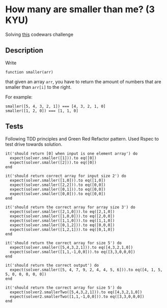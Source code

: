 # How many are smaller than me? (3 KYU)

Solving [this](https://www.codewars.com/kata/56a1c63f3bc6827e13000006/train/ruby) codewars challenge

## Description

Write

```
function smaller(arr)
```

that given an array `arr`, you have to return the amount of numbers that are smaller than `arr[i]` to the right.

For example:

```
smaller([5, 4, 3, 2, 1]) === [4, 3, 2, 1, 0]
smaller([1, 2, 0]) === [1, 1, 0]
```
## Tests

Following TDD principles and Green Red Refactor pattern. Used Rspec to test drive towards solution.

```
it('should return [0] when input is one element array') do
  expect(solver.smaller([1])).to eq([0])
  expect(solver.smaller([2])).to eq([0])
end

it('should return correct array for input size 2') do
  expect(solver.smaller([1,0])).to eq([1,0])
  expect(solver.smaller([2,2])).to eq([0,0])
  expect(solver.smaller([0,1])).to eq([0,0])
  expect(solver.smaller([0,0])).to eq([0,0])
end

it('should return the correct array for array size 3') do
  expect(solver.smaller([2,1,0])).to eq([2,1,0])
  expect(solver.smaller([1,0,0])).to eq([2,0,0])
  expect(solver.smaller([1,1,0])).to eq([1,1,0])
  expect(solver.smaller([0,1,2])).to eq([0,0,0])
  expect(solver.smaller([1,2,1])).to eq([0,1,0])
end

it('should return the correct array for size 5') do
  expect(solver.smaller([5,4,3,2,1])).to eq([4,3,2,1,0])
  expect(solver.smaller([1,1,-1,0,0])).to eq([3,3,0,0,0])
end

it('should return the correct output') do
  expect(solver.smaller([5, 4, 7, 9, 2, 4, 4, 5, 6])).to eq([4, 1, 5, 5, 0, 0, 0, 0, 0])
end

it('should return the correct array for size 5') do
  expect(solver2.smallerTwo([5,4,3,2,1])).to eq([4,3,2,1,0])
  expect(solver2.smallerTwo([1,1,-1,0,0])).to eq([3,3,0,0,0])
end
```
